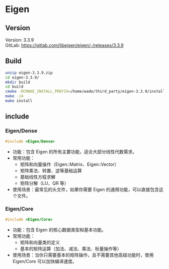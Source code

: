 # Eigen

## Version
Version: 3.3.9  
GitLab: https://gitlab.com/libeigen/eigen/-/releases/3.3.9  

## Build
```bash
unzip eigen-3.3.9.zip
cd eigen-3.3.9/
mkdir build
cd build
cmake -DCMAKE_INSTALL_PREFIX=/home/wade/third_party/eigen-3.3.9/install ..
make -j4
make install
```

## include

### Eigen/Dense
```C++
#include <Eigen/Dense>
```
- 功能：包含 Eigen 的所有主要功能，适合大部分线性代数需求。
- 常用功能：
  - 矩阵和向量操作（Eigen::Matrix、Eigen::Vector）
  - 矩阵乘法、转置、逆等基础运算
  - 基础线性方程求解
  - 矩阵分解（LU、QR 等）
- 使用场景：最常见的头文件，如果你需要 Eigen 的通用功能，可以直接包含这个文件。

### Eigen/Core
```C++
#include <Eigen/Core>
```
- 功能：包含 Eigen 的核心数据类型和基本功能。
- 常用功能：
  - 矩阵和向量类的定义
  - 基本的矩阵运算（加法、减法、乘法、标量操作等）
- 使用场景：当你只需要基本的矩阵操作，且不需要其他高级功能时，使用 Eigen/Core 可以加快编译速度。
